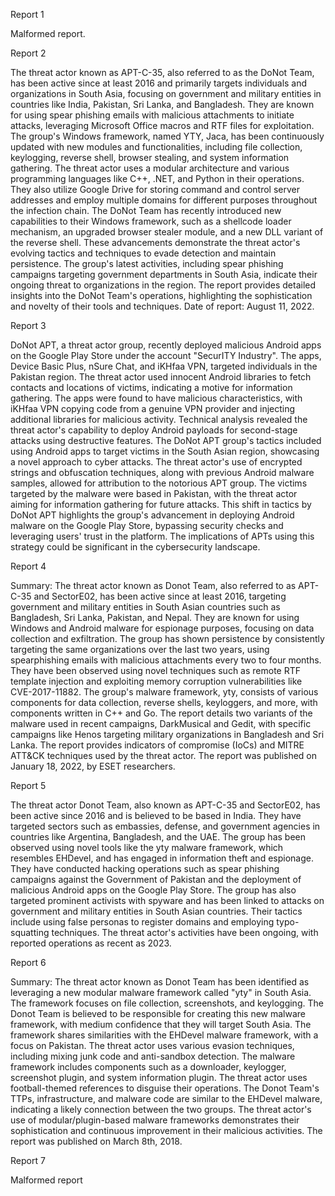 
Report 1

Malformed report.





Report 2

The threat actor known as APT-C-35, also referred to as the DoNot Team, has been active since at least 2016 and primarily targets individuals and organizations in South Asia, focusing on government and military entities in countries like India, Pakistan, Sri Lanka, and Bangladesh. They are known for using spear phishing emails with malicious attachments to initiate attacks, leveraging Microsoft Office macros and RTF files for exploitation. The group's Windows framework, named YTY, Jaca, has been continuously updated with new modules and functionalities, including file collection, keylogging, reverse shell, browser stealing, and system information gathering. The threat actor uses a modular architecture and various programming languages like C++, .NET, and Python in their operations. They also utilize Google Drive for storing command and control server addresses and employ multiple domains for different purposes throughout the infection chain. The DoNot Team has recently introduced new capabilities to their Windows framework, such as a shellcode loader mechanism, an upgraded browser stealer module, and a new DLL variant of the reverse shell. These advancements demonstrate the threat actor's evolving tactics and techniques to evade detection and maintain persistence. The group's latest activities, including spear phishing campaigns targeting government departments in South Asia, indicate their ongoing threat to organizations in the region. The report provides detailed insights into the DoNot Team's operations, highlighting the sophistication and novelty of their tools and techniques. Date of report: August 11, 2022.





Report 3

DoNot APT, a threat actor group, recently deployed malicious Android apps on the Google Play Store under the account "SecurITY Industry". The apps, Device Basic Plus, nSure Chat, and iKHfaa VPN, targeted individuals in the Pakistan region. The threat actor used innocent Android libraries to fetch contacts and locations of victims, indicating a motive for information gathering. The apps were found to have malicious characteristics, with iKHfaa VPN copying code from a genuine VPN provider and injecting additional libraries for malicious activity. Technical analysis revealed the threat actor's capability to deploy Android payloads for second-stage attacks using destructive features. The DoNot APT group's tactics included using Android apps to target victims in the South Asian region, showcasing a novel approach to cyber attacks. The threat actor's use of encrypted strings and obfuscation techniques, along with previous Android malware samples, allowed for attribution to the notorious APT group. The victims targeted by the malware were based in Pakistan, with the threat actor aiming for information gathering for future attacks. This shift in tactics by DoNot APT highlights the group's advancement in deploying Android malware on the Google Play Store, bypassing security checks and leveraging users' trust in the platform. The implications of APTs using this strategy could be significant in the cybersecurity landscape.





Report 4

Summary:
The threat actor known as Donot Team, also referred to as APT-C-35 and SectorE02, has been active since at least 2016, targeting government and military entities in South Asian countries such as Bangladesh, Sri Lanka, Pakistan, and Nepal. They are known for using Windows and Android malware for espionage purposes, focusing on data collection and exfiltration. The group has shown persistence by consistently targeting the same organizations over the last two years, using spearphishing emails with malicious attachments every two to four months. They have been observed using novel techniques such as remote RTF template injection and exploiting memory corruption vulnerabilities like CVE-2017-11882. The group's malware framework, yty, consists of various components for data collection, reverse shells, keyloggers, and more, with components written in C++ and Go. The report details two variants of the malware used in recent campaigns, DarkMusical and Gedit, with specific campaigns like Henos targeting military organizations in Bangladesh and Sri Lanka. The report provides indicators of compromise (IoCs) and MITRE ATT&CK techniques used by the threat actor. The report was published on January 18, 2022, by ESET researchers.





Report 5

The threat actor Donot Team, also known as APT-C-35 and SectorE02, has been active since 2016 and is believed to be based in India. They have targeted sectors such as embassies, defense, and government agencies in countries like Argentina, Bangladesh, and the UAE. The group has been observed using novel tools like the yty malware framework, which resembles EHDevel, and has engaged in information theft and espionage. They have conducted hacking operations such as spear phishing campaigns against the Government of Pakistan and the deployment of malicious Android apps on the Google Play Store. The group has also targeted prominent activists with spyware and has been linked to attacks on government and military entities in South Asian countries. Their tactics include using false personas to register domains and employing typo-squatting techniques. The threat actor's activities have been ongoing, with reported operations as recent as 2023.





Report 6

Summary:
The threat actor known as Donot Team has been identified as leveraging a new modular malware framework called "yty" in South Asia. The framework focuses on file collection, screenshots, and keylogging. The Donot Team is believed to be responsible for creating this new malware framework, with medium confidence that they will target South Asia. The framework shares similarities with the EHDevel malware framework, with a focus on Pakistan. The threat actor uses various evasion techniques, including mixing junk code and anti-sandbox detection. The malware framework includes components such as a downloader, keylogger, screenshot plugin, and system information plugin. The threat actor uses football-themed references to disguise their operations. The Donot Team's TTPs, infrastructure, and malware code are similar to the EHDevel malware, indicating a likely connection between the two groups. The threat actor's use of modular/plugin-based malware frameworks demonstrates their sophistication and continuous improvement in their malicious activities. The report was published on March 8th, 2018.





Report 7

Malformed report


